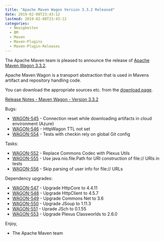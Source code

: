 ```yaml
---
title: "Apache Maven Wagon Version 3.3.2 Released"
date: 2019-02-08T23:43:12
lastmod: 2019-02-08T23:43:12
categories:
  - Neuigkeiten
  - BM
  - Maven
  - Maven-Plugins
  - Maven-Plugin-Releases
---
```

The Apache Maven team is pleased to announce the release of 
[Apache Maven Wagon 3.3.2](https://maven.apache.org/wagon/).

Apache Maven Wagon is a transport abstraction that is used in Mavens
artifact and repository handling code.

You can download the appropriate sources etc. from the [download page](https://maven.apache.org/wagon/download.cgi).

<!-- more -->

[Release Notes - Maven Wagon - Version 3.3.2](https://issues.apache.org/jira/secure/ReleaseNote.jspa?projectId=12318122&version=12344885)

Bugs:

 * [WAGON-545](https://issues.apache.org/jira/browse/WAGON-545) - Connection reset while downloading artifacts in cloud environment (Azure)
 * [WAGON-546](https://issues.apache.org/jira/browse/WAGON-546) - HttpWagon TTL not set
 * [WAGON-554](https://issues.apache.org/jira/browse/WAGON-554) - Tests with checkin rely on global Git config

Tasks:

 * [WAGON-552](https://issues.apache.org/jira/browse/WAGON-552) - Replace Commons Codec with Plexus Utils
 * [WAGON-555](https://issues.apache.org/jira/browse/WAGON-555) - Use java.nio.file.Path for URI construction of file:// URIs in tests
 * [WAGON-556](https://issues.apache.org/jira/browse/WAGON-556) - Skip parsing of user info for file:// URLs

Dependency upgrades:

 * [WAGON-547](https://issues.apache.org/jira/browse/WAGON-547) - Upgrade HttpCore to 4.4.11
 * [WAGON-548](https://issues.apache.org/jira/browse/WAGON-548) - Upgrade HttpClient to 4.5.7
 * [WAGON-549](https://issues.apache.org/jira/browse/WAGON-549) - Upgrade Commons Net to 3.6
 * [WAGON-550](https://issues.apache.org/jira/browse/WAGON-550) - Upgrade JSoup to 1.11.3
 * [WAGON-551](https://issues.apache.org/jira/browse/WAGON-551) - Uprade JSch to 0.1.55
 * [WAGON-553](https://issues.apache.org/jira/browse/WAGON-553) - Upgrade Plexus Classworlds to 2.6.0

Enjoy,

- The Apache Maven team


